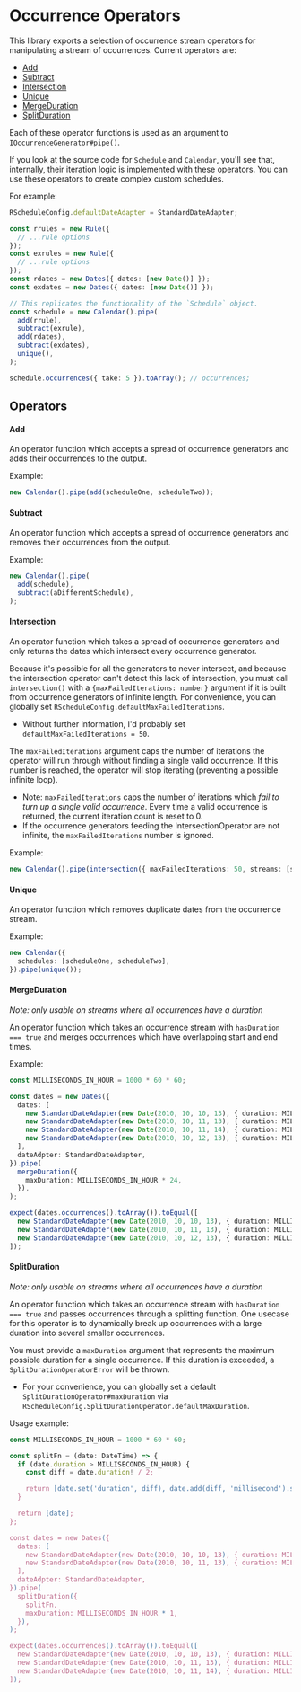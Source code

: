 # Occurrence Operators <!-- omit in toc -->

This library exports a selection of occurrence stream operators for manipulating a stream of occurrences. Current operators are:

- [Add](#add)
- [Subtract](#subtract)
- [Intersection](#intersection)
- [Unique](#unique)
- [MergeDuration](#mergeduration)
- [SplitDuration](#splitduration)

Each of these operator functions is used as an argument to `IOccurrenceGenerator#pipe()`.

If you look at the source code for `Schedule` and `Calendar`, you'll see that, internally, their iteration logic is implemented with these operators. You can use these operators to create complex custom schedules.

For example:

```typescript
RScheduleConfig.defaultDateAdapter = StandardDateAdapter;

const rrules = new Rule({
  // ...rule options
});
const exrules = new Rule({
  // ...rule options
});
const rdates = new Dates({ dates: [new Date()] });
const exdates = new Dates({ dates: [new Date()] });

// This replicates the functionality of the `Schedule` object.
const schedule = new Calendar().pipe(
  add(rrule),
  subtract(exrule),
  add(rdates),
  subtract(exdates),
  unique(),
);

schedule.occurrences({ take: 5 }).toArray(); // occurrences;
```

## Operators <!-- omit in toc -->

#### Add

An operator function which accepts a spread of occurrence generators and adds their occurrences to the output.

Example:

```typescript
new Calendar().pipe(add(scheduleOne, scheduleTwo));
```

#### Subtract

An operator function which accepts a spread of occurrence generators and removes their occurrences from the output.

Example:

```typescript
new Calendar().pipe(
  add(schedule),
  subtract(aDifferentSchedule),
);
```

#### Intersection

An operator function which takes a spread of occurrence generators and only returns the dates which intersect every occurrence generator.

Because it's possible for all the generators to never intersect, and because the intersection operator can't detect this lack of intersection, you must call `intersection()` with a `{maxFailedIterations: number}` argument if it is built from occurrence generators of infinite length. For convenience, you can globally set `RScheduleConfig.defaultMaxFailedIterations`.

- Without further information, I'd probably set `defaultMaxFailedIterations = 50`.

The `maxFailedIterations` argument caps the number of iterations the operator will run through without finding a single valid occurrence. If this number is reached, the operator will stop iterating (preventing a possible infinite loop).

- Note: `maxFailedIterations` caps the number of iterations which _fail to turn up a single valid occurrence_. Every time a valid occurrence is returned, the current iteration count is reset to 0.
- If the occurrence generators feeding the IntersectionOperator are not infinite, the `maxFailedIterations` number is ignored.

Example:

```typescript
new Calendar().pipe(intersection({ maxFailedIterations: 50, streams: [scheduleOne, scheduleTwo] }));
```

#### Unique

An operator function which removes duplicate dates from the occurrence stream.

Example:

```typescript
new Calendar({
  schedules: [scheduleOne, scheduleTwo],
}).pipe(unique());
```

#### MergeDuration

_Note: only usable on streams where all occurrences have a duration_

An operator function which takes an occurrence stream with `hasDuration === true` and merges occurrences which have overlapping start and end times.

Example:

```typescript
const MILLISECONDS_IN_HOUR = 1000 * 60 * 60;

const dates = new Dates({
  dates: [
    new StandardDateAdapter(new Date(2010, 10, 10, 13), { duration: MILLISECONDS_IN_HOUR * 1 }),
    new StandardDateAdapter(new Date(2010, 10, 11, 13), { duration: MILLISECONDS_IN_HOUR * 2 }),
    new StandardDateAdapter(new Date(2010, 10, 11, 14), { duration: MILLISECONDS_IN_HOUR * 2 }),
    new StandardDateAdapter(new Date(2010, 10, 12, 13), { duration: MILLISECONDS_IN_HOUR * 1 }),
  ],
  dateAdpter: StandardDateAdapter,
}).pipe(
  mergeDuration({
    maxDuration: MILLISECONDS_IN_HOUR * 24,
  }),
);

expect(dates.occurrences().toArray()).toEqual([
  new StandardDateAdapter(new Date(2010, 10, 10, 13), { duration: MILLISECONDS_IN_HOUR * 1 }),
  new StandardDateAdapter(new Date(2010, 10, 11, 13), { duration: MILLISECONDS_IN_HOUR * 3 }),
  new StandardDateAdapter(new Date(2010, 10, 12, 13), { duration: MILLISECONDS_IN_HOUR * 1 }),
]);
```

#### SplitDuration

_Note: only usable on streams where all occurrences have a duration_

An operator function which takes an occurrence stream with `hasDuration === true` and passes occurrences through a splitting function. One usecase for this operator is to dynamically break up occurrences with a large duration into several smaller occurrences.

You must provide a `maxDuration` argument that represents the maximum possible duration for a single occurrence. If this duration is exceeded, a `SplitDurationOperatorError` will be thrown.

- For your convenience, you can globally set a default `SplitDurationOperator#maxDuration` via `RScheduleConfig.SplitDurationOperator.defaultMaxDuration`.

Usage example:

```typescript
const MILLISECONDS_IN_HOUR = 1000 * 60 * 60;

const splitFn = (date: DateTime) => {
  if (date.duration > MILLISECONDS_IN_HOUR) {
    const diff = date.duration! / 2;

    return [date.set('duration', diff), date.add(diff, 'millisecond').set('duration', diff)];
  }

  return [date];
};

const dates = new Dates({
  dates: [
    new StandardDateAdapter(new Date(2010, 10, 10, 13), { duration: MILLISECONDS_IN_HOUR * 1 }),
    new StandardDateAdapter(new Date(2010, 10, 11, 13), { duration: MILLISECONDS_IN_HOUR * 2 }),
  ],
  dateAdpter: StandardDateAdapter,
}).pipe(
  splitDuration({
    splitFn,
    maxDuration: MILLISECONDS_IN_HOUR * 1,
  }),
);

expect(dates.occurrences().toArray()).toEqual([
  new StandardDateAdapter(new Date(2010, 10, 10, 13), { duration: MILLISECONDS_IN_HOUR * 1 }),
  new StandardDateAdapter(new Date(2010, 10, 11, 13), { duration: MILLISECONDS_IN_HOUR * 1 }),
  new StandardDateAdapter(new Date(2010, 10, 11, 14), { duration: MILLISECONDS_IN_HOUR * 1 }),
]);
```
